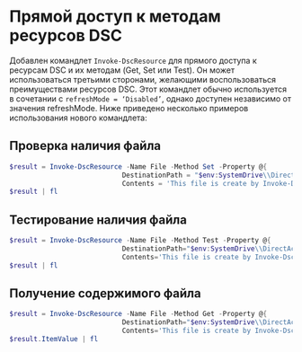 # Прямой доступ к методам ресурсов DSC


Добавлен командлет `Invoke-DscResource` для прямого доступа к ресурсам DSC и их методам (Get, Set или Test). Он может использоваться третьими сторонами, желающими воспользоваться преимуществами ресурсов DSC. Этот командлет обычно используется в сочетании с `refreshMode = ‘Disabled’`, однако доступен независимо от значения refreshMode. Ниже приведено несколько примеров использования нового командлета:

## Проверка наличия файла

```powershell
$result = Invoke-DscResource -Name File -Method Set -Property @{
                            DestinationPath = "$env:SystemDrive\\DirectAccess.txt";
                            Contents = 'This file is create by Invoke-DscResource'} -Verbose
$result | fl
```

## Тестирование наличия файла

```powershell
$result = Invoke-DscResource -Name File -Method Test -Property @{
                            DestinationPath="$env:SystemDrive\\DirectAccess.txt";
                            Contents='This file is create by Invoke-DscResource'} -Verbose
$result | fl
```

## Получение содержимого файла

```powershell
$result = Invoke-DscResource -Name File -Method Get -Property @{
                            DestinationPath="$env:SystemDrive\\DirectAccess.txt";
                            Contents='This file is create by Invoke-DscResource'} -Verbose
$result.ItemValue | fl
```


<!--HONumber=Apr16_HO4-->


